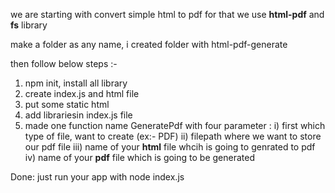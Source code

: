 we are starting with convert simple html to pdf 
for that we use <strong>html-pdf</strong> and <strong>fs</strong> library 

make a folder as any name, i created folder with html-pdf-generate

then follow below steps :-

1. npm init, install all library
2. create index.js and html file
3. put some static html 
4. add librariesin index.js file
5. made one function name GeneratePdf with four parameter : 
    i) first which type of file, want to create (ex:-  PDF)
    ii) filepath where we want to store our pdf file
    iii) name of your <b>html</b> file whcih is going to genrated to pdf
    iv) name of your <b>pdf</b> file which is going to be generated

Done: 
just run your app with node index.js